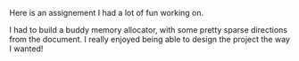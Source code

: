 Here is an assignement I had a lot of fun working on.

I had to build a buddy memory allocator, with some pretty sparse directions from the document. I really enjoyed being able to design the project the way I wanted!
